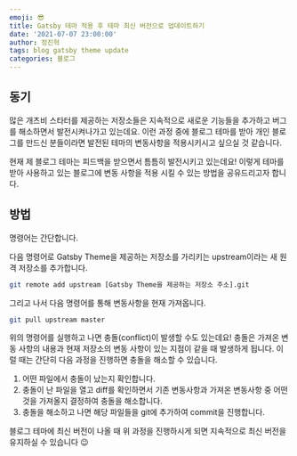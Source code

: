```yaml
---
emoji: 😎
title: Gatsby 테마 적용 후 테마 최신 버전으로 업데이트하기
date: '2021-07-07 23:00:00'
author: 정진혁
tags: blog gatsby theme update
categories: 블로그
---
```


## 동기

많은 개츠비 스타터를 제공하는 저장소들은 지속적으로 새로운 기능들을 추가하고 버그를 해소하면서 발전시켜나가고 있는데요. 이런 과정 중에 블로그 테마를 받아 개인 블로그를 만드신 분들이라면 발전된 테마의 변동사항을 적용시키시고 싶으실 것 같습니다.

현재 제 블로그 테마는 피드백을 받으면서 틈틈히 발전시키고 있는데요! 이렇게 테마를 받아 사용하고 있는 블로그에 변동 사항을 적용 시킬 수 있는 방법을 공유드리고자 합니다.

## 방법

명령어는 간단합니다.

다음 명령어로 Gatsby Theme을 제공하는 저장소를 가리키는 upstream이라는 새 원격 저장소를 추가합니다.

```bash
git remote add upstream [Gatsby Theme을 제공하는 저장소 주소].git
```

그리고 나서 다음 명령어를 통해 변동사항을 현재 가져옵니다.

```bash
git pull upstream master
```

위의 명령어를 실행하고 나면 충돌(conflict)이 발생할 수도 있는데요! 충돌은 가져온 변동 사항의 내용과 현재 저장소의 변동 사항이 있는 지점이 같을 때 발생하게 됩니다. 이럴 때는 간단히 다음 과정을 진행하면 충돌을 해소할 수 있습니다.

1. 어떤 파일에서 충돌이 났는지 확인합니다.
2. 충돌이 난 파일을 열고 diff를 확인하면서 기존 변동사항과 가져온 변동사항 중 어떤 것을 가져올지 결정하여 충돌을 해소합니다.
3. 충돌을 해소하고 나면 해당 파일들을 git에 추가하여 commit을 진행합니다.

블로그 테마에 최신 버전이 나올 때 위 과정을 진행하시게 되면 지속적으로 최신 버전을 유지하실 수 있습니다 😉

